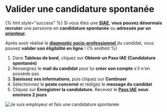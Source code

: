 # Valider une candidature spontanée

{% hint style="success" %}
Si vous êtes une [**SIAE**](https://doc.inclusion.beta.gouv.fr/presentation/employeurs-solidaires), **vous pouvez désormais recruter** une personne en **candidature spontanée** ou **adressée par un** [**orienteur**](https://doc.inclusion.beta.gouv.fr/pourquoi-une-plateforme-de-linclusion/qui-sont-les-differents-prescripteurs/orienteur)**.** 

Après avoir réalisé le [**diagnostic socio-professionnel** ](https://doc.inclusion.beta.gouv.fr/qui-est-eligible-iae-criteres-eligibilite#diagnostic_de_reference)du candidat, vous pouvez **valider son éligibilité en ligne** !
{% endhint %}

1. Dans **Tableau de bord**, cliquez sur **Obtenir un Pass IAE \(Candidature spontanée\)**
2. Renseignez le **mail du candidat** pour lui **créer son compte** s'il n'en possède pas
3. **Saisissez ses informations**, puis cliquez sur **Continuer**
4. Sélectionnez le **poste concerné** et rédigez le **message du candidat**
5. Cliquez sur **Enregistrer la candidature.** Recevez le [**Pass IAE**](https://doc.inclusion.beta.gouv.fr/qui-peut-beneficier-des-contrats-dinsertion-par-lactivite-economique) **sous environs 2 jours**

![Je suis employeur et fais une candidature spontan&#xE9;e](https://s5.gifyu.com/images/demo-employeur-spontv2.gif)


